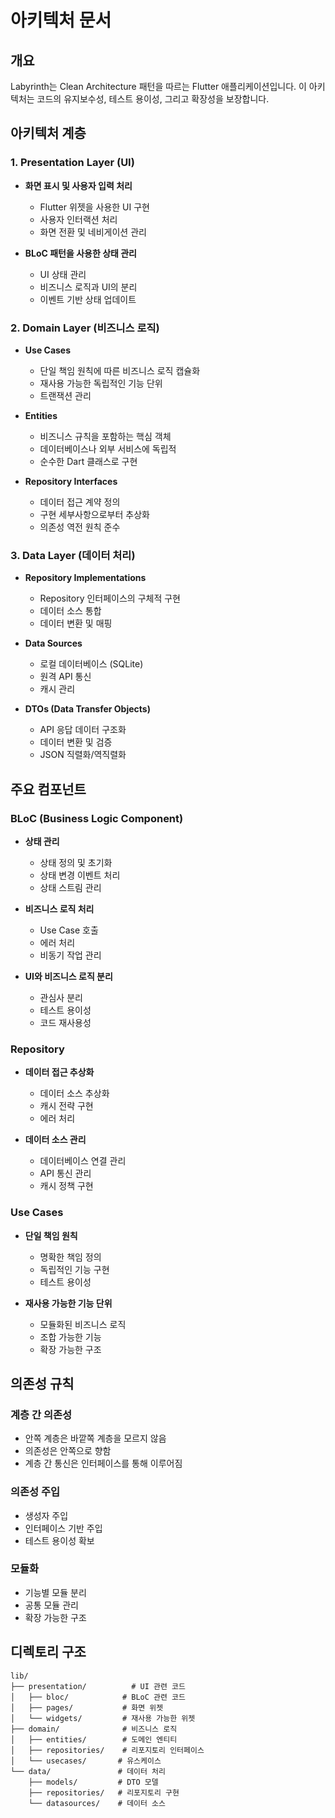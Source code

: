 # 아키텍처 문서

## 개요
Labyrinth는 Clean Architecture 패턴을 따르는 Flutter 애플리케이션입니다. 이 아키텍처는 코드의 유지보수성, 테스트 용이성, 그리고 확장성을 보장합니다.

## 아키텍처 계층

### 1. Presentation Layer (UI)
- **화면 표시 및 사용자 입력 처리**
  - Flutter 위젯을 사용한 UI 구현
  - 사용자 인터랙션 처리
  - 화면 전환 및 네비게이션 관리

- **BLoC 패턴을 사용한 상태 관리**
  - UI 상태 관리
  - 비즈니스 로직과 UI의 분리
  - 이벤트 기반 상태 업데이트

### 2. Domain Layer (비즈니스 로직)
- **Use Cases**
  - 단일 책임 원칙에 따른 비즈니스 로직 캡슐화
  - 재사용 가능한 독립적인 기능 단위
  - 트랜잭션 관리

- **Entities**
  - 비즈니스 규칙을 포함하는 핵심 객체
  - 데이터베이스나 외부 서비스에 독립적
  - 순수한 Dart 클래스로 구현

- **Repository Interfaces**
  - 데이터 접근 계약 정의
  - 구현 세부사항으로부터 추상화
  - 의존성 역전 원칙 준수

### 3. Data Layer (데이터 처리)
- **Repository Implementations**
  - Repository 인터페이스의 구체적 구현
  - 데이터 소스 통합
  - 데이터 변환 및 매핑

- **Data Sources**
  - 로컬 데이터베이스 (SQLite)
  - 원격 API 통신
  - 캐시 관리

- **DTOs (Data Transfer Objects)**
  - API 응답 데이터 구조화
  - 데이터 변환 및 검증
  - JSON 직렬화/역직렬화

## 주요 컴포넌트

### BLoC (Business Logic Component)
- **상태 관리**
  - 상태 정의 및 초기화
  - 상태 변경 이벤트 처리
  - 상태 스트림 관리

- **비즈니스 로직 처리**
  - Use Case 호출
  - 에러 처리
  - 비동기 작업 관리

- **UI와 비즈니스 로직 분리**
  - 관심사 분리
  - 테스트 용이성
  - 코드 재사용성

### Repository
- **데이터 접근 추상화**
  - 데이터 소스 추상화
  - 캐시 전략 구현
  - 에러 처리

- **데이터 소스 관리**
  - 데이터베이스 연결 관리
  - API 통신 관리
  - 캐시 정책 구현

### Use Cases
- **단일 책임 원칙**
  - 명확한 책임 정의
  - 독립적인 기능 구현
  - 테스트 용이성

- **재사용 가능한 기능 단위**
  - 모듈화된 비즈니스 로직
  - 조합 가능한 기능
  - 확장 가능한 구조

## 의존성 규칙

### 계층 간 의존성
- 안쪽 계층은 바깥쪽 계층을 모르지 않음
- 의존성은 안쪽으로 향함
- 계층 간 통신은 인터페이스를 통해 이루어짐

### 의존성 주입
- 생성자 주입
- 인터페이스 기반 주입
- 테스트 용이성 확보

### 모듈화
- 기능별 모듈 분리
- 공통 모듈 관리
- 확장 가능한 구조

## 디렉토리 구조
```
lib/
├── presentation/          # UI 관련 코드
│   ├── bloc/            # BLoC 관련 코드
│   ├── pages/           # 화면 위젯
│   └── widgets/         # 재사용 가능한 위젯
├── domain/              # 비즈니스 로직
│   ├── entities/        # 도메인 엔티티
│   ├── repositories/    # 리포지토리 인터페이스
│   └── usecases/       # 유스케이스
└── data/               # 데이터 처리
    ├── models/         # DTO 모델
    ├── repositories/   # 리포지토리 구현
    └── datasources/    # 데이터 소스
``` 